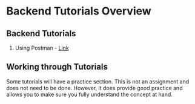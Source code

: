 # Backend Tutorials Overview

## Backend Tutorials
1.  Using Postman -  [Link](./1)

## Working through Tutorials
Some tutorials will have a practice section. This is not an assignment and does not need to be done. However, it does provide good practice and allows you to make sure you fully understand the concept at hand.
